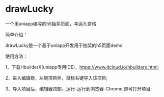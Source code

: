 # drawLucky
一个用uniapp编写的h5抽奖页面，幸运九宫格

简单介绍： 

drawLucky是一个基于uniapp开发用于抽奖的h5页面demo

使用方法：

1、下载HbuilderX(uniapp专用IDE)，https://www.dcloud.io/hbuilderx.html;

2、进入编辑器，左侧项目栏，鼠标右键导入该项目;

3、导入项目后，编辑器顶部，运行-运行到浏览器-Chrome 即可打开项目;
